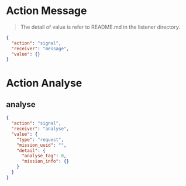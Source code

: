 # Action Message
> The detail of value is refer to README.md in the listener directory.
```json
{
  "action": "signal",
  "receiver": "message",
  "value": {}
}
```

# Action Analyse
## analyse
```json
{
  "action": "signal",
  "receiver": "analyse",
  "value": {
    "type": "request",
    "mission_uuid": "",
    "detail": {
      "analyse_tag": 0,
      "mission_info": {}
    }
  }
}
```
